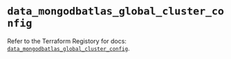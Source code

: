 # `data_mongodbatlas_global_cluster_config`

Refer to the Terraform Registory for docs: [`data_mongodbatlas_global_cluster_config`](https://www.terraform.io/docs/providers/mongodbatlas/d/global_cluster_config).
